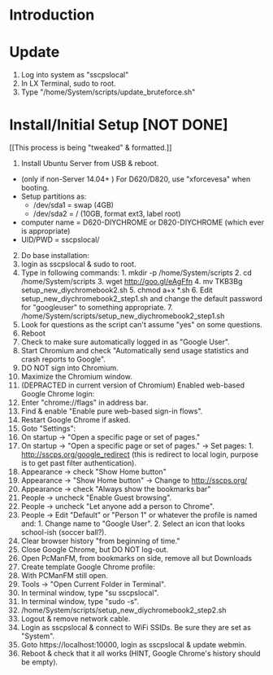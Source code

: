 # Introduction

# Update

1. Log into system as "sscpslocal"
2. In LX Terminal, sudo to root.
3. Type "/home/System/scripts/update_bruteforce.sh"

# Install/Initial Setup  [NOT DONE]
[[This process is being "tweaked" & formatted.]]

1. Install Ubuntu Server from USB & reboot.  
  * (only if non-Server 14.04+ ) For D620/D820, use "xforcevesa" when booting.
  * Setup partitions as:
    * /dev/sda1 = swap (4GB)
    * /dev/sda2 = / (10GB, format ext3, label root)
  * computer name = D620-DIYCHROME or D820-DIYCHROME (which ever is appropriate)
  * UID/PWD = sscpslocal/<usual local admin pwd>
2. Do base installation:
  1. login as sscpslocal & sudo to root.
  2. Type in following commands:
    1. mkdir -p /home/System/scripts
    2. cd /home/System/scripts
    3. wget http://goo.gl/eAgFfn
    4. mv TKB3Bg setup_new_diychromebook2.sh
    5. chmod a+x *.sh
    6. Edit setup_new_diychromebook2_step1.sh and change the default password for "googleuser" to something appropriate.
    7. /home/System/scripts/setup_new_diychromebook2_step1.sh
  3. Look for questions as the script can't assume "yes" on some questions.
  4. Reboot
3. Check to make sure automatically logged in as "Google User".
4. Start Chromium and check "Automatically send usage statistics and crash reports to Google".
5. DO NOT sign into Chromium.
6. Maximize the Chromium window.
7. (DEPRACTED in current version of Chromium) Enabled web-based Google Chrome login:
  1. Enter "chrome://flags" in address bar.
  2. Find & enable "Enable pure web-based sign-in flows".
  3. Restart Google Chrome if asked.
8. Goto "Settings":
  1. On startup -> "Open a specific page or set of pages."
  2. On startup -> "Open a specific page or set of pages." -> Set pages:
    1. http://sscps.org/google_redirect (this is redirect to local login, purpose is to get past filter authentication).
  3. Appearance -> check "Show Home button"
  4. Appearance -> "Show Home button" -> Change to http://sscps.org/
  5. Appearance -> check "Always show the bookmarks bar"
  6. People -> uncheck "Enable Guest browsing".
  7. People -> uncheck "Let anyone add a person to Chrome".
  8. People -> Edit "Default" or "Person 1" or whatever the profile is named and:
    1. Change name to "Google User".
    2. Select an icon that looks school-ish (soccer ball?).
  9. Clear browser history "from beginning of time." 
9. Close Google Chrome, but DO NOT log-out.
10. Open PcManFM, from bookmarks on side, remove all but Downloads
11. Create template Google Chrome profile:
  1. With PCManFM still open.
  2. Tools -> "Open Current Folder in Terminal".
  3. In terminal window, type "su sscpslocal".
  4. In terminal window, type "sudo -s".
  5. /home/System/scripts/setup_new_diychromebook2_step2.sh
12. Logout & remove network cable.  
13. Login as sscpslocal & connect to WiFi SSIDs.  Be sure they are set as "System".
14. Goto https://localhost:10000, login as sscpslocal & update webmin.
15. Reboot & check that it all works (HINT, Google Chrome's history should be empty).
